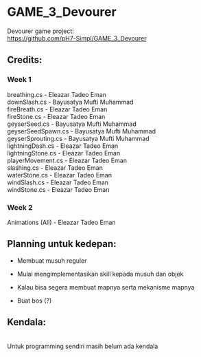 # GAME_3_Devourer
Devourer game project:
<br />
https://github.com/pH7-Simpl/GAME_3_Devourer

## Credits:
### Week 1
breathing.cs - Eleazar Tadeo Eman
<br />
downSlash.cs - Bayusatya Mufti Muhammad
<br />
fireBreath.cs - Eleazar Tadeo Eman
<br />
fireStone.cs - Eleazar Tadeo Eman
<br />
geyserSeed.cs - Bayusatya Mufti Muhammad
<br />
geyserSeedSpawn.cs - Bayusatya Mufti Muhammad
<br />
geyserSprouting.cs - Bayusatya Mufti Muhammad
<br />
lightningDash.cs - Eleazar Tadeo Eman
<br />
lightningStone.cs - Eleazar Tadeo Eman
<br />
playerMovement.cs - Eleazar Tadeo Eman
<br />
slashing.cs - Eleazar Tadeo Eman
<br />
waterStone.cs - Eleazar Tadeo Eman
<br />
windSlash.cs - Eleazar Tadeo Eman
<br />
windStone.cs - Eleazar Tadeo Eman
<br />
### Week 2
Animations (All) - Eleazar Tadeo Eman
<br />
## Planning untuk kedepan:

- Membuat musuh reguler

- Mulai mengimplementasikan skill kepada musuh dan objek

- Kalau bisa segera membuat mapnya serta mekanisme mapnya

- Buat bos (?)

## Kendala:
<br />
Untuk programming sendiri masih belum ada kendala
